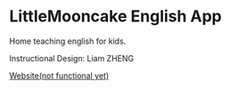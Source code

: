 # LittleMooncake English App
Home teaching english for kids.

Instructional Design: Liam ZHENG

[Website(not functional yet)](http://littlemooncake.com)
